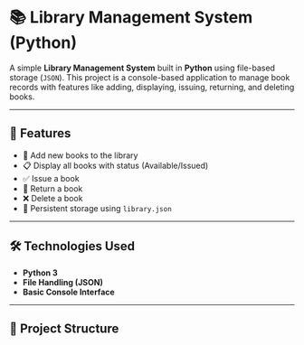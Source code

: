 # 📚 Library Management System (Python)

A simple **Library Management System** built in **Python** using file-based storage (`JSON`). This project is a console-based application to manage book records with features like adding, displaying, issuing, returning, and deleting books.

---

## 🚀 Features

- 📖 Add new books to the library
- 📋 Display all books with status (Available/Issued)
- ✅ Issue a book
- 🔁 Return a book
- ❌ Delete a book
- 💾 Persistent storage using `library.json`

---

## 🛠 Technologies Used

- **Python 3**
- **File Handling (JSON)**
- **Basic Console Interface**

---

## 📂 Project Structure


